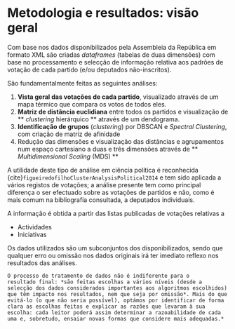 # Metodologia e resultados: visão geral

Com base nos dados disponibilizados pela Assembleia da República em
formato XML são criadas _dataframes_ (tabelas de duas dimensões) com
base no processamento e selecção de informação relativa aos padrões de
votação de cada partido (e/ou deputados não-inscritos).

São fundamentalmente feitas as seguintes análises:

1. **Vista geral das votações de cada partido**, visualizado através de um
   mapa térmico que compara os votos de todos eles.
2. **Matriz de distância euclidiana** entre todos os partidos e
   visualização de ** *clustering* hierárquico ** através de um dendograma.
3. **Identificação de grupos** (*clustering*) por DBSCAN e *Spectral
   Clustering*, com criação de matriz de afinidade
4. Redução das dimensões e visualização das distâncias e agrupamentos
   num espaço cartesiano a duas e três dimensões através de
   ** *Multidimensional Scaling* (MDS) **

A utilidade deste tipo de análise em ciência política é reconhecida
{cite}`figueiredofilhoClusterAnalysisPolitical2014` e tem sido
aplicada a vários registos de votações; a análise presente tem como
principal diferença o ser efectuado sobre as votações de partidos e
não, como é mais comum na bibliografia consultada, a deputados
individuais.

A informação é obtida a partir das listas publicadas de votações relativas a

- Actividades
- Iniciativas

Os dados utilizados são um subconjuntos dos disponibilizados, sendo
que qualquer erro ou omissão nos dados originais irá ter imediato
reflexo nos resultados das análises.



```{warning} NB
O processo de tratamento de dados não é indiferente para o
resultado final: *são feitas escolhas a vários níveis (desde a
selecção dos dados considerados importantes aos algoritmos escolhidos)
que têm impacto nos resultados, nem que seja por omissão*. Mais do que
evitá-lo (o que não seria possível), optámos por identificar de forma
clara as escolhas feitas e explicar as razões que levaram à sua
escolha: cada leitor poderá assim determinar a razoabilidade de cada
uma e, sobretudo, ensaiar novas formas que considere mais adequadas.*
```
